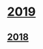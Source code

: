 # [2019](https://github.com/maciejjankowski/2019/wiki)
## [2018](https://github.com/maciejjankowski/2018/wiki)
